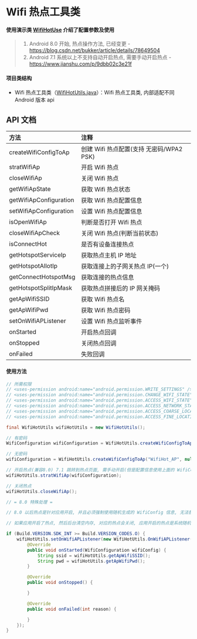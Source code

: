 # Wifi 热点工具类

#### 使用演示类 [WifiHotUse](https://github.com/afkT/DevUtils/blob/master/app/src/main/java/com/dev/utils/wifi/WifiHotUse.java) 介绍了配置参数及使用

> 1. Android 8.0 开始, 热点操作方法, 已经变更 - https://blog.csdn.net/bukker/article/details/78649504
> 2. Android 7.1 系统以上不支持自动开启热点, 需要手动开启热点 - https://www.jianshu.com/p/9dbb02c3e21f

#### 项目类结构

* Wifi 热点工具类（[WifiHotUtils.java](https://github.com/afkT/DevUtils/blob/master/lib/DevApp/src/main/java/dev/utils/app/wifi/WifiHotUtils.java)）：Wifi 热点工具类, 内部适配不同 Android 版本 api

## API 文档

| 方法 | 注释 |
| :- | :- |
| createWifiConfigToAp | 创建 Wifi 热点配置(支持 无密码/WPA2 PSK) |
| stratWifiAp | 开启 Wifi 热点 |
| closeWifiAp | 关闭 Wifi 热点 |
| getWifiApState | 获取 Wifi 热点状态 |
| getWifiApConfiguration | 获取 Wifi 热点配置信息 |
| setWifiApConfiguration | 设置 Wifi 热点配置信息 |
| isOpenWifiAp | 判断是否打开 Wifi 热点 |
| closeWifiApCheck | 关闭 Wifi 热点(判断当前状态) |
| isConnectHot | 是否有设备连接热点 |
| getHotspotServiceIp | 获取热点主机 IP 地址 |
| getHotspotAllotIp | 获取连接上的子网关热点 IP(一个) |
| getConnectHotspotMsg | 获取连接的热点信息 |
| getHotspotSplitIpMask | 获取热点拼接后的 IP 网关掩码 |
| getApWifiSSID | 获取 Wifi 热点名 |
| getApWifiPwd | 获取 Wifi 热点密码 |
| setOnWifiAPListener | 设置 Wifi 热点监听事件 |
| onStarted | 开启热点回调 |
| onStopped | 关闭热点回调 |
| onFailed | 失败回调 |

#### 使用方法
```java
// 所需权限
// <uses-permission android:name="android.permission.WRITE_SETTINGS" />
// <uses-permission android:name="android.permission.CHANGE_WIFI_STATE" />
// <uses-permission android:name="android.permission.ACCESS_WIFI_STATE" />
// <uses-permission android:name="android.permission.ACCESS_NETWORK_STATE" />
// <uses-permission android:name="android.permission.ACCESS_COARSE_LOCATION" />
// <uses-permission android:name="android.permission.ACCESS_FINE_LOCATION" />

final WifiHotUtils wifiHotUtils = new WifiHotUtils();

// 有密码
WifiConfiguration wifiConfiguration = WifiHotUtils.createWifiConfigToAp("WifiHot_AP", "123456789");

// 无密码
wifiConfiguration = WifiHotUtils.createWifiConfigToAp("WifiHot_AP", null);

// 开启热点(兼容8.0) 7.1 跳转到热点页面, 需手动开启(但是配置信息使用上面的 WifiConfig)
wifiHotUtils.stratWifiAp(wifiConfiguration);

// 关闭热点
wifiHotUtils.closeWifiAp();

// = 8.0 特殊处理 =

// 8.0 以后热点是针对应用开启, 并且必须强制使用随机生成的 WifiConfig 信息, 无法替换

// 如果应用开启了热点, 然后后台清空内存, 对应的热点会关闭, 应用开启的热点是系统随机的, 不影响系统设置中的热点配置信息

if (Build.VERSION.SDK_INT >= Build.VERSION_CODES.O) {
    wifiHotUtils.setOnWifiAPListener(new WifiHotUtils.OnWifiAPListener() {
        @Override
        public void onStarted(WifiConfiguration wifiConfig) {
            String ssid = wifiHotUtils.getApWifiSSID();
            String pwd = wifiHotUtils.getApWifiPwd();
        }

        @Override
        public void onStopped() {

        }

        @Override
        public void onFailed(int reason) {

        }
    });
}
```